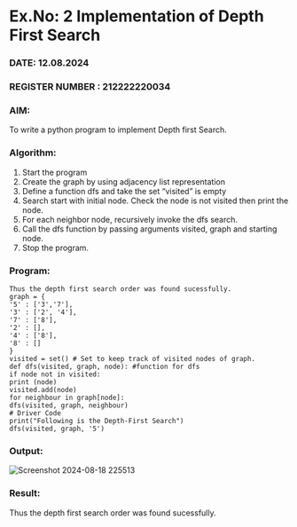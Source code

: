 # Ex.No: 2  Implementation of Depth First Search

### DATE: 12.08.2024     

### REGISTER NUMBER : 212222220034

### AIM: 

To write a python program to implement Depth first Search. 

### Algorithm:

1. Start the program
2. Create the graph by using adjacency list representation
3. Define a function dfs and take the set “visited” is empty 
4. Search start with initial node. Check the node is not visited then print the node.
5. For each neighbor node, recursively invoke the dfs search.
6. Call the dfs function by passing arguments visited, graph and starting node.
7. Stop the program.
   
### Program:
```
Thus the depth first search order was found sucessfully.
graph = {
'5' : ['3','7'],
'3' : ['2', '4'],
'7' : ['8'],
'2' : [],
'4' : ['8'],
'8' : []
}
visited = set() # Set to keep track of visited nodes of graph.
def dfs(visited, graph, node): #function for dfs
if node not in visited:
print (node)
visited.add(node)
for neighbour in graph[node]:
dfs(visited, graph, neighbour)
# Driver Code
print("Following is the Depth-First Search")
dfs(visited, graph, '5')
```

### Output:

![Screenshot 2024-08-18 225513](https://github.com/user-attachments/assets/1c75adce-85d3-4979-b90d-affa500abffa)

### Result:
Thus the depth first search order was found sucessfully.
